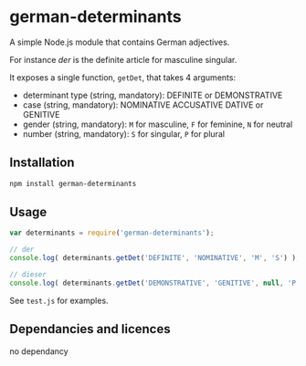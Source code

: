 # german-determinants

A simple Node.js module that contains German adjectives.

For instance _der_ is the definite article for masculine singular.

It exposes a single function, `getDet`, that takes 4 arguments:

* determinant type (string, mandatory): DEFINITE or DEMONSTRATIVE
* case (string, mandatory): NOMINATIVE ACCUSATIVE DATIVE or GENITIVE
* gender (string, mandatory): `M` for masculine, `F` for feminine, `N` for neutral
* number (string, mandatory): `S` for singular, `P` for plural

## Installation 
```sh
npm install german-determinants
```

## Usage

```javascript
var determinants = require('german-determinants');

// der
console.log( determinants.getDet('DEFINITE', 'NOMINATIVE', 'M', 'S') );

// dieser
console.log( determinants.getDet('DEMONSTRATIVE', 'GENITIVE', null, 'P') );
```

See `test.js` for examples.

## Dependancies and licences

no dependancy

